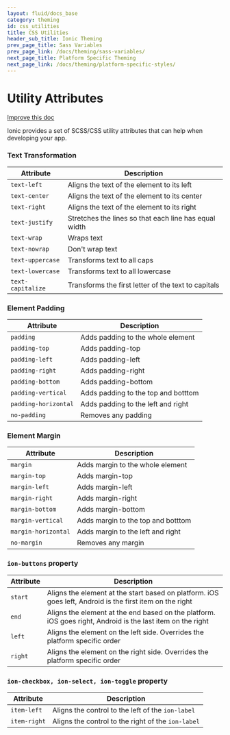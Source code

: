 ```yaml
---
layout: fluid/docs_base
category: theming
id: css_utilities
title: CSS Utilities
header_sub_title: Ionic Theming
prev_page_title: Sass Variables
prev_page_link: /docs/theming/sass-variables/
next_page_title: Platform Specific Theming
next_page_link: /docs/theming/platform-specific-styles/
---
```



<h1 class="title">Utility Attributes</h1>

<a class="improve-v2-docs" href='https://github.com/driftyco/ionic-site/edit/master/content/docs/theming/css-utilities/index.md'>
  Improve this doc
</a>

Ionic provides a set of SCSS/CSS utility attributes that can help when developing your app.

### Text Transformation

| Attribute         | Description                                           |
|-------------------|-------------------------------------------------------|
| `text-left`       | Aligns the text of the element to its left            |
| `text-center`     | Aligns the text of the element to its center          |
| `text-right`      | Aligns the text of the element to its right           |
| `text-justify`    | Stretches the lines so that each line has equal width |
| `text-wrap`       | Wraps text                                             |
| `text-nowrap`     | Don't wrap text                                       |
| `text-uppercase`  | Transforms text to all caps                           |
| `text-lowercase ` | Transforms text to all lowercase                      |
| `text-capitalize` | Transforms the first letter of the text to capitals   |

### Element Padding


| Attribute            | Description                         |
|----------------------|-------------------------------------|
| `padding`            | Adds padding to the whole element   |
| `padding-top`        | Adds padding-top                    |
| `padding-left`       | Adds padding-left                   |
| `padding-right`      | Adds padding-right                  |
| `padding-bottom`     | Adds padding-bottom                 |
| `padding-vertical`   | Adds padding to the top and botttom |
| `padding-horizontal` | Adds padding to the left and right  |
| `no-padding`         | Removes any padding                 |

### Element Margin


| Attribute            | Description                         |
|----------------------|-------------------------------------|
| `margin`             | Adds margin to the whole element    |
| `margin-top`         | Adds margin-top                     |
| `margin-left`        | Adds margin-left                    |
| `margin-right`       | Adds margin-right                   |
| `margin-bottom`      | Adds margin-bottom                  |
| `margin-vertical`    | Adds margin to the top and botttom  |
| `margin-horizontal`  | Adds margin to the left and right   |
| `no-margin`          | Removes any margin                  |


### `ion-buttons` property

| Attribute | Description                                                                                                |
|-----------|------------------------------------------------------------------------------------------------------------|
| `start`   | Aligns the element at the start based on platform. iOS goes left, Android is the first item on the right   |
| `end`     | Aligns the element at the end based on the platform. iOS goes right, Android is the last item on the right |
| `left`    | Aligns the element on the left side. Overrides the platform specific order                                 |
| `right`   | Aligns the element on the right side. Overrides the platform specific order                                |


### `ion-checkbox, ion-select, ion-toggle` property

| Attribute         | Description                                           |
|-------------------|-------------------------------------------------------|
| `item-left`       | Aligns the control to the left of the `ion-label`     |
| `item-right`      | Aligns the control to the right of the `ion-label`    |
